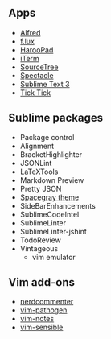 Apps
---
- [Alfred](http://www.alfredapp.com/)
- [f.lux](https://justgetflux.com/)
- [HarooPad](http://pad.haroopress.com/)
- [iTerm](https://www.iterm2.com/)
- [SourceTree](https://www.sourcetreeapp.com/)
- [Spectacle](http://spectacleapp.com/)
- [Sublime Text 3](https://www.sublimetext.com/)
- [Tick Tick](https://www.ticktick.com/)

Sublime packages
---
- Package control
- Alignment
- BracketHighlighter
- JSONLint
- LaTeXTools
- Markdown Preview
- Pretty JSON
- [Spacegray theme](https://github.com/kkga/spacegray/)
- SideBarEnhancements
- SublimeCodeIntel
- SublimeLinter
- SublimeLinter-jshint
- TodoReview
- Vintageous
  - vim emulator

Vim add-ons
---
- [nerdcommenter](https://github.com/scrooloose/nerdcommenter)
- [vim-pathogen](https://github.com/tpope/vim-pathogen)
- [vim-notes](https://github.com/xolox/vim-notes)
- [vim-sensible](https://github.com/tpope/vim-sensible)
